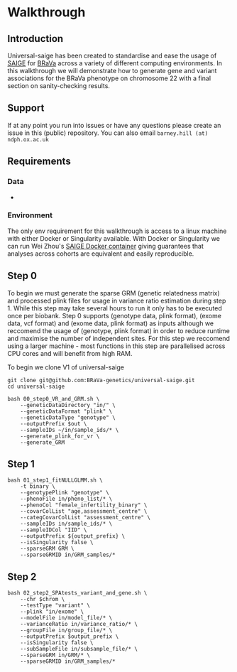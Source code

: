 # Walkthrough

## Introduction

Universal-saige has been created to standardise and ease the usage of [SAIGE](https://github.com/saigegit/SAIGE) for [BRaVa](https://brava-genetics.github.io/BRaVa/) across a variety of different computing environments.
In this walkthrough we will demonstrate how to generate gene and variant associations for the BRaVa phenotype on chromosome 22 with a final section on sanity-checking results. 

## Support

If at any point you run into issues or have any questions please create an issue in this (public) repository. You can also email `barney.hill (at) ndph.ox.ac.uk`

## Requirements

### Data

- 

### Environment

The only env requirement for this walkthrough is access to a linux machine with either Docker or Singularity available. With Docker or Singularity we can run Wei Zhou's [SAIGE Docker container](https://hub.docker.com/r/wzhou88/saige)
giving guarantees that analyses across cohorts are equivalent and easily reproducible. 

## Step 0 

To begin we must generate the sparse GRM (genetic relatedness matrix) and processed plink files for usage in variance ratio estimation during step 1. While this step may take several hours to run it only has to be executed once per biobank.
Step 0 supports (genotype data, plink format), (exome data, vcf format) and (exome data, plink format) as inputs although we reccomend the usage of (genotype, plink format) in order to reduce runtime and maximise the number of independent sites.
For this step we reccomend using a larger machine - most functions in this step are parallelised across CPU cores and will benefit from high RAM. 

To begin we clone V1 of universal-saige
```
git clone git@github.com:BRaVa-genetics/universal-saige.git
cd universal-saige
```

```
bash 00_step0_VR_and_GRM.sh \
    --geneticDataDirectory "in/" \
    --geneticDataFormat "plink" \
    --geneticDataType "genotype" \
    --outputPrefix $out \
    --sampleIDs ~/in/sample_ids/* \
    --generate_plink_for_vr \
    --generate_GRM
```

## Step 1

```
bash 01_step1_fitNULLGLMM.sh \
    -t binary \
    --genotypePlink "genotype" \
    --phenoFile in/pheno_list/* \
    --phenoCol "female_infertility_binary" \
    --covarColList "age,assessment_centre" \
    --categCovarColList "assessment_centre" \
    --sampleIDs in/sample_ids/* \
    --sampleIDCol "IID" \
    --outputPrefix ${output_prefix} \
    --isSingularity false \
    --sparseGRM GRM \
    --sparseGRMID in/GRM_samples/*
```

## Step 2

```
bash 02_step2_SPAtests_variant_and_gene.sh \
    --chr $chrom \
    --testType "variant" \
    --plink "in/exome" \
    --modelFile in/model_file/* \
    --varianceRatio in/variance_ratio/* \
    --groupFile in/group_file/* \
    --outputPrefix $output_prefix \
    --isSingularity false \
    --subSampleFile in/subsample_file/* \
    --sparseGRM in/GRM/* \
    --sparseGRMID in/GRM_samples/*
```
